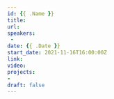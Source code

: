 ```yaml
---
id: {{ .Name }}
title: 
url: 
speakers:
 - 
date: {{ .Date }}
start_date: 2021-11-16T16:00:00Z
link:  
video: 
projects: 
- 
draft: false
---
```


